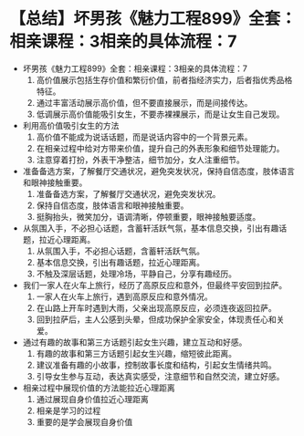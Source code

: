 # 【总结】坏男孩《魅力工程899》全套：相亲课程：3相亲的具体流程：7

-   坏男孩《魅力工程899》全套：相亲课程：3相亲的具体流程：7
    1.  高价值展示包括生存价值和繁衍价值，前者指经济实力，后者指优秀品格特征。
    2.  通过丰富活动展示高价值，但不要直接展示，而是间接传达。
    3.  低调展示高价值能吸引女生，不要赤裸裸展示，而是让女生自己发现。
-   利用高价值吸引女生的方法
    1.  高价值不能成为说话话题，而是说话内容中的一个背景元素。
    2.  在相亲过程中给对方带来价值，提升自己的外表形象和细节处理能力。
    3.  注意穿着打扮，外表干净整洁，细节加分，女人注重细节。
-   准备备选方案，了解餐厅交通状况，避免突发状况，保持自信态度，肢体语言和眼神接触重要。
    1.  准备备选方案，了解餐厅交通状况，避免突发状况。
    2.  保持自信态度，肢体语言和眼神接触重要。
    3.  挺胸抬头，微笑加分，语调清晰，停顿重要，眼神接触要适度。
-   从氛围入手，不必担心话题，含蓄轩活跃气氛，基本信息交换，引出有趣话题，拉近心理距离。
    1.  从氛围入手，不必担心话题，含蓄轩活跃气氛。
    2.  基本信息交换，引出有趣话题，拉近心理距离。
    3.  不触及深层话题，处理冷场，平静自己，分享有趣经历。
-   我们一家人在火车上旅行，经历了高原反应和意外，但最终平安回到拉萨。
    1.  一家人在火车上旅行，遇到高原反应和意外情况。
    2.  在山路上开车时遇到大雨，父亲出现高原反应，必须连夜返回拉萨。
    3.  回到拉萨后，主人公感到头晕，但成功保护全家安全，体现责任心和关爱。
-   通过有趣的故事和第三方话题引起女生兴趣，建立互动和好感。
    1.  有趣的故事和第三方话题引起女生兴趣，缩短彼此距离。
    2.  建议准备有趣的小故事，控制故事长度和结构，引起女生情绪共鸣。
    3.  引导女生参与互动，表达真实感受，注意细节和自然交流，建立好感。
-   相亲过程中展现价值的方法能拉近心理距离
    1.  通过展现自身价值拉近心理距离
    2.  相亲是学习的过程
    3.  重要的是学会展现自身价值